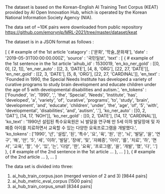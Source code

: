 The dataset is based on the Korean-English AI Training Text Corpus (KEAT) provided by AI Open Innovation Hub, which is operated by the Korean National Information Society Agency (NIA).

The data set of ~10K pairs were downloaded from public repository 
https://github.com/emorynlp/MRL-2021/tree/master/dataset/keat

The dataset is in a JSON format as follows :

[
	{ # example of the 1st article
        'catagory' : ['문화', '학술_문화재'],
        'date' : '2019-05-31T00:00:00.000Z',
        'source' : '국민일보',
        'text' :
        	[
                { # example of the 1st sentence in the 1st article
                'aihub_id' : 1530019,
                'en_ko_ner_gold' : [[0, 0], [2, 1]],
                'en_ner_auto' : [[2, 3, 'DATE'], [4, 8, 'ORG'], [22, 27, 'DATE']],
                'en_ner_gold' : [[2, 3, 'DATE'], [5, 8, 'ORG'], [22, 27, 'CARDINAL']],
                'en_text' : 'Founded in 1990, the Special Needs Institute has developed a variety of curative programs to study brain development and educate children under the age of 5 with developmental disabilities and autism.',
                'en_tokens' : ['Founded', 'in', '1990', ',', 'the', 'Special', 'Needs', 'Institute', 'has', 'developed', 'a', 'variety', 'of', 'curative', 'programs', 'to', 'study', 'brain', 'development', 'and', 'educate', 'children', 'under', 'the', 'age', 'of', '5', 'with', 'developmental', 'disabilities', 'and', 'autism', '.'], 
                'ko_ner_auto' : [[0, 2, 'DAT'], [14, 17, 'NOH']],
                'ko_ner_gold' : [[0, 2, 'DATE'], [14, 17, 'CARDINAL']],
                'ko_text' : '1990년 설립된 특수요육원은 뇌 발달을 연구해 만 5세 이하 발달장애 및 자폐증 아이를 치료하면서 교육할 수 있는 다양한 요육프로그램을 개발했다.', 
                'ko_tokens' : ['1990', '년', '설립', '된', '특수', '요', '육', '원', '은', '뇌', '발달', '을', '연구', '해', '만', '5', '세', '이하', '발달', '장애', '및', '자폐증', '아이', '를', '치료', '하', '면서', '교육', '할', '수', '있', '는', '다양', '한', '요육', '프로그램', '을', '개발', '했', '다', '.']
                },
                { # example of the 2nd sentence in the 1st article
                    ...
                },
                ... 
        	]
	},
    { # example of the 2nd article
        ...
    },
	... 
]

The data set is divided into three:
1) ai_hub_train_corpus.json (merged version of 2 and 3) [9844 pairs]
2) ai_hub_metric_eval_corpus [1500 pairs]
3) ai_hub_train_corpus_small [8344 pairs]


